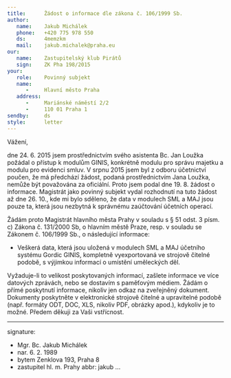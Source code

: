 ```yaml
---
title:      Žádost o informace dle zákona č. 106/1999 Sb.
author:
   name:    Jakub Michálek
   phone:   +420 775 978 550
   ds:      4memzkm
   mail:    jakub.michalek@praha.eu
our:
   name:    Zastupitelský klub Pirátů
   sign:    ZK Pha 198/2015
your:
   role:    Povinný subjekt
   name:    
      -     Hlavní město Praha
   address:
      -     Mariánské náměstí 2/2
      -     110 01 Praha 1
sendby:     ds
style:      letter
---
```


Vážení,

dne 24. 6. 2015 jsem prostřednictvím svého asistenta Bc. Jan Loužka požádal o přístup k modulům GINIS, konkrétně modulu pro správu majetku a modulu pro evidenci smluv. V srpnu 2015 jsem byl z odboru účetnictví poučen, že má předchází žádost, podaná prostřednictvím Jana Loužka, nemůže být považována za oficiální. Proto jsem podal dne 19. 8. žádost o informace. Magistrát jako povinný subjekt vydal rozhodnutí na tuto žádost až dne 26. 10., kde mi bylo sděleno, že data v modulech SML a MAJ jsou pouze ta, která jsou nezbytná k správnému zaúčtování účetních operací. 

Žádám proto Magistrát hlavního města Prahy v souladu s § 51 odst. 3 písm. c) Zákona č. 131/2000 Sb, o hlavním městě Praze, resp. v souladu se Zákonem č. 106/1999 Sb., o následující informace:

* Veškerá data, která jsou uložená v modulech SML a MAJ účetního systému Gordic GINIS, kompletně vyexportovaná ve strojově čitelné podobě, s výjimkou informací o umístění uměleckých děl.

Vyžaduje-li to velikost poskytovaných informací, zašlete informace ve více datových zprávách, nebo se dostavím s paměťovým médiem. Žádám o přímé poskytnutí informace, nikoliv jen odkaz na zveřejněný dokument. Dokumenty poskytněte v elektronické strojově čitelné a upravitelné podobě (např. formáty ODT, DOC, XLS, nikoliv PDF, obrázky apod.), kdykoliv je to možné. Předem děkuji za Vaši vstřícnost. 

---
signature:
  - Mgr. Bc. Jakub Michálek
  - nar. 6. 2. 1989
  - bytem Zenklova 193, Praha 8
  - zastupitel hl. m. Prahy
abbr:       jakub
...
